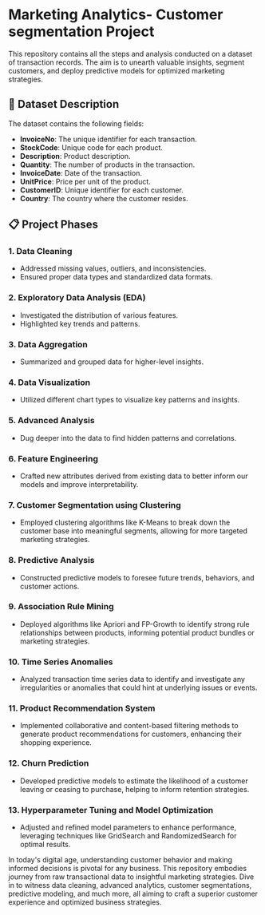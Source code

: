 # Marketing Analytics- Customer segmentation Project

This repository contains all the steps and analysis conducted on a dataset of transaction records. The aim is to unearth valuable insights, segment customers, and deploy predictive models for optimized marketing strategies.

## 📜 Dataset Description

The dataset contains the following fields:

- **InvoiceNo**: The unique identifier for each transaction.
- **StockCode**: Unique code for each product.
- **Description**: Product description.
- **Quantity**: The number of products in the transaction.
- **InvoiceDate**: Date of the transaction.
- **UnitPrice**: Price per unit of the product.
- **CustomerID**: Unique identifier for each customer.
- **Country**: The country where the customer resides.

## 📋 Project Phases

### 1. Data Cleaning
- Addressed missing values, outliers, and inconsistencies.
- Ensured proper data types and standardized data formats.

### 2. Exploratory Data Analysis (EDA)
- Investigated the distribution of various features.
- Highlighted key trends and patterns.

### 3. Data Aggregation
- Summarized and grouped data for higher-level insights.

### 4. Data Visualization
- Utilized different chart types to visualize key patterns and insights.

### 5. Advanced Analysis
- Dug deeper into the data to find hidden patterns and correlations.

### 6. Feature Engineering
- Crafted new attributes derived from existing data to better inform our models and improve interpretability.

### 7. Customer Segmentation using Clustering
- Employed clustering algorithms like K-Means to break down the customer base into meaningful segments, allowing for more targeted marketing strategies.

### 8. Predictive Analysis
- Constructed predictive models to foresee future trends, behaviors, and customer actions.

### 9. Association Rule Mining
- Deployed algorithms like Apriori and FP-Growth to identify strong rule relationships between products, informing potential product bundles or marketing strategies.

### 10. Time Series Anomalies
- Analyzed transaction time series data to identify and investigate any irregularities or anomalies that could hint at underlying issues or events.

### 11. Product Recommendation System
- Implemented collaborative and content-based filtering methods to generate product recommendations for customers, enhancing their shopping experience.

### 12. Churn Prediction
- Developed predictive models to estimate the likelihood of a customer leaving or ceasing to purchase, helping to inform retention strategies.

### 13. Hyperparameter Tuning and Model Optimization
- Adjusted and refined model parameters to enhance performance, leveraging techniques like GridSearch and RandomizedSearch for optimal results.



In today's digital age, understanding customer behavior and making informed decisions is pivotal for any business. This repository embodies  journey from raw transactional data to insightful marketing strategies. Dive in to witness data cleaning, advanced analytics, customer segmentations, predictive modeling, and much more, all aiming to craft a superior customer experience and optimized business strategies.




